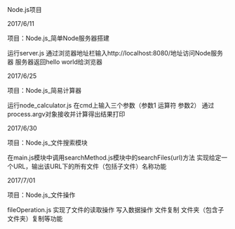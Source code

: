 Node.js项目

2017/6/11

项目：Node.js_简单Node服务器搭建

运行server.js 通过浏览器地址栏输入http://localhost:8080/地址访问Node服务器
服务器返回hello world给浏览器

2017/6/25

项目：Node.js_简易计算器

运行node_calculator.js 在cmd上输入三个参数（参数1 运算符 参数2）
通过process.argv对象接收并计算得出结果打印

2017/6/30

项目：Node.js_文件搜索模块

在main.js模块中调用searchMethod.js模块中的searchFiles(url)方法
实现给定一个URL，输出该URL下的所有文件（包括子文件）名称功能


2017/7/01

项目：Node.js_文件操作

fileOperation.js 
实现了文件的读取操作 写入数据操作 文件复制 文件夹（包含子文件夹）复制等功能


